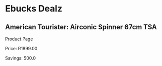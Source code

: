 
# Ebucks Dealz
## American Tourister: Airconic Spinner 67cm TSA
[Product Page](https://www.ebucks.com/web/shop/productSelected.do?prodId=1061559371&catId=365267763)

Price: R1899.00

Savings: 500.0


	